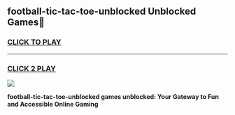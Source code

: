 
## football-tic-tac-toe-unblocked Unblocked Games👋
<h3>
<a href="https://news.freeplayer.one?title=football-tic-tac-toe-unblocked&ref=16F">CLICK TO PLAY</a></h3>
<hr>

<h3>
<a href="https://news.freeplayer.one?title=football-tic-tac-toe-unblocked&ref=16F">CLICK 2 PLAY</a>
  
</h3>

<a href="https://news.freeplayer.one?title=football-tic-tac-toe-unblocked&ref=16F/"><img src="https://clearcache.store/games.png"></a>


**football-tic-tac-toe-unblocked games unblocked: Your Gateway to Fun and Accessible Online Gaming**
